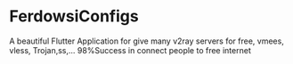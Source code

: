 # FerdowsiConfigs
A beautiful Flutter Application for give many v2ray servers for free, vmees, vless, Trojan,ss,... 98%Success in connect people to free internet 
